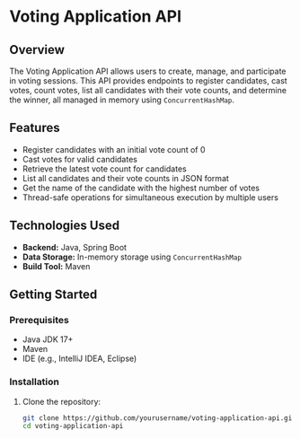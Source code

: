 # Voting Application API

## Overview

The Voting Application API allows users to create, manage, and participate in voting sessions. This API provides endpoints to register candidates, cast votes, count votes, list all candidates with their vote counts, and determine the winner, all managed in memory using `ConcurrentHashMap`.

## Features

- Register candidates with an initial vote count of 0
- Cast votes for valid candidates
- Retrieve the latest vote count for candidates
- List all candidates and their vote counts in JSON format
- Get the name of the candidate with the highest number of votes
- Thread-safe operations for simultaneous execution by multiple users

## Technologies Used

- **Backend:** Java, Spring Boot
- **Data Storage:** In-memory storage using `ConcurrentHashMap`
- **Build Tool:** Maven

## Getting Started

### Prerequisites

- Java JDK 17+
- Maven
- IDE (e.g., IntelliJ IDEA, Eclipse)

### Installation

1. Clone the repository:

   ```bash
   git clone https://github.com/yourusername/voting-application-api.git
   cd voting-application-api
